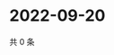# 2022-09-20

共 0 条

<!-- BEGIN WEIBO -->
<!-- 最后更新时间 Tue Sep 20 2022 22:19:55 GMT+0800 (China Standard Time) -->

<!-- END WEIBO -->
